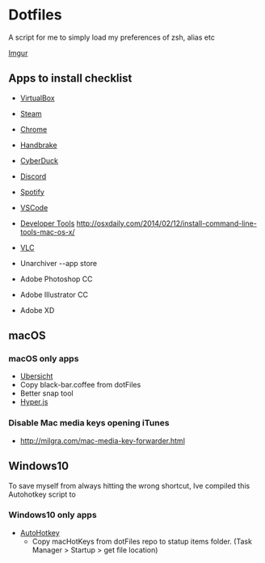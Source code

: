 # Dotfiles
 A script for me to simply load my preferences of zsh, alias etc
 
 [Imgur](https://i.imgur.com/e1wtJOn.png)
 
 ## Apps to install checklist
* [VirtualBox](https://www.virtualbox.org/wiki/Downloads)
* [Steam](https://store.steampowered.com/about/)
* [Chrome](https://www.google.com/chrome/?brand=CHBD&gclid=Cj0KCQiAtrnuBRDXARIsABiN-7AphVVVuYmakD22Y7WXvr2tRUeHMyeK0SA5PuAxpcKLtWbLZc3i1-8aAsHaEALw_wcB&gclsrc=aw.ds)
* [Handbrake](https://handbrake.fr/)
* [CyberDuck](https://cyberduck.io/)
* [Discord](https://discordapp.com/)
* [Spotify](https://www.spotify.com/nz/download/mac)
* [VSCode](https://code.visualstudio.com/)
* [Developer Tools]() http://osxdaily.com/2014/02/12/install-command-line-tools-mac-os-x/
* [VLC](https://www.videolan.org/index.html)

* Unarchiver --app store
* Adobe Photoshop CC
* Adobe Illustrator CC
* Adobe XD
 
 ## macOS
 
 ### macOS only apps
 * [Ubersicht](http://tracesof.net/uebersicht/)
  * Copy black-bar.coffee from dotFiles
* Better snap tool
* [Hyper.js](https://hyper.is/)

### Disable Mac media keys opening iTunes
* http://milgra.com/mac-media-key-forwarder.html


## Windows10

To save myself from always hitting the wrong shortcut, Ive compiled this Autohotkey script to 

 ### Windows10 only apps
 * [AutoHotkey](https://www.autohotkey.com/)
   * Copy macHotKeys from dotFiles repo to statup items folder. (Task Manager > Startup > get file location)

